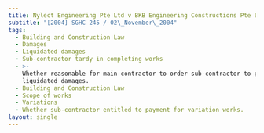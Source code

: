 ```yaml
---
title: Nylect Engineering Pte Ltd v BKB Engineering Constructions Pte Ltd and Another
subtitle: "[2004] SGHC 245 / 02\_November\_2004"
tags:
  - Building and Construction Law
  - Damages
  - Liquidated damages
  - Sub-contractor tardy in completing works
  - >-
    Whether reasonable for main contractor to order sub-contractor to pay
    liquidated damages.
  - Building and Construction Law
  - Scope of works
  - Variations
  - Whether sub-contractor entitled to payment for variation works.
layout: single
---
```


